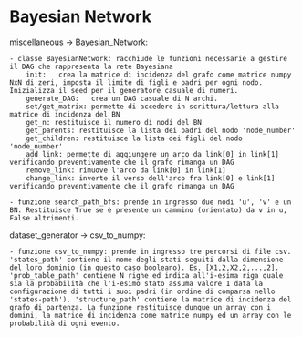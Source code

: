 # Bayesian Network

miscellaneous -> Bayesian_Network:	

	- classe BayesianNetwork: racchiude le funzioni necessarie a gestire il DAG che rappresenta la rete Bayesiana
		init:	crea la matrice di incidenza del grafo come matrice numpy NxN di zeri, imposta il limite di figli e padri per ogni nodo. Inizializza il seed per il generatore casuale di numeri.
		generate_DAG:	crea un DAG casuale di N archi.
		set/get_matrix:	permette di accedere in scrittura/lettura alla matrice di incidenza del BN
		get_n: restituisce il numero di nodi del BN
		get_parents: restituisce la lista dei padri del nodo 'node_number'
		get_children: restituisce la lista dei figli del nodo 'node_number'
		add_link: permette di aggiungere un arco da link[0] in link[1] verificando preventivamente che il grafo rimanga un DAG
		remove_link: rimuove l'arco da link[0] in link[1]
		change_link: inverte il verso dell'arco fra link[0] e link[1] verificando preventivamente che il grafo rimanga un DAG
	
	- funzione search_path_bfs: prende in ingresso due nodi 'u', 'v' e un BN. Restituisce True se è presente un cammino (orientato) da v in u, False altrimenti.

dataset_generator -> csv_to_numpy:

	- funzione csv_to_numpy: prende in ingresso tre percorsi di file csv. 'states_path' contiene il nome degli stati seguiti dalla dimensione del loro dominio (in questo caso booleano). Es. [X1,2,X2,2,...,2]. 'prob_table_path' contiene N righe ed indica all'i-esima riga quale sia la probabilità che l'i-esimo stato assuma valore 1 data la configurazione di tutti i suoi padri (in ordine di comparsa nello 'states-path'). 'structure_path' contiene la matrice di incidenza del grafo di partenza. La funzione restituisce dunque un array con i domini, la matrice di incidenza come matrice numpy ed un array con le probabilità di ogni evento.
